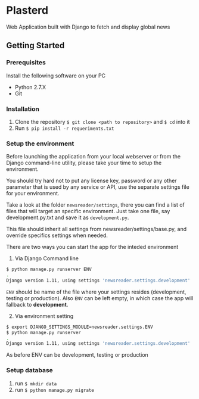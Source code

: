 # Plasterd

Web Application built with Django to fetch and display global news

## Getting Started

### Prerequisites

Install the following software on your PC
- Python 2.7.X
- Git

### Installation 

1. Clone the repository `$ git clone <path to repository>` and `$ cd` into it
2. Run `$ pip install -r requeriments.txt`

### Setup the environment

Before launching the application from your local webserver or from the Django command-line utility, please take your time to setup the environment.

You should try hard not to put any license key, password or any other parameter that is used by any service or API, use the separate settings file for your environment.

Take a look at the folder `newsreader/settings`, there you can find a list of files that will target an specific environment. Just take one file, say development.py.txt and save it as `development.py`.

This file should inherit all settings from newsreader/settings/base.py, and override specifics settings when needed.

There are two ways you can start the app for the inteded environment

1. Via Django Command line

```bash
$ python manage.py runserver ENV
.
Django version 1.11, using settings 'newsreader.settings.development'
```

`ENV` should be name of the file where your settings resides (development, testing or production). Also `ENV` can be left empty, in which case the app will fallback to **development**. 

2. Via environment setting

```bash
$ export DJANGO_SETTINGS_MODULE=newsreader.settings.ENV
$ python manage.py runserver
.
Django version 1.11, using settings 'newsreader.settings.development'
```

As before ENV can be development, testing or production

### Setup database

1. run `$ mkdir data`
2. run `$ python manage.py migrate`
